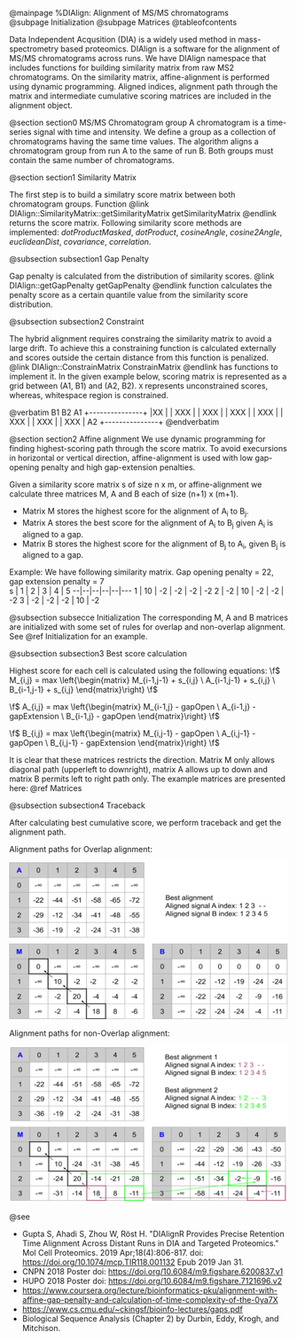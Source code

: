 @mainpage %DIAlign: Alignment of MS/MS chromatograms  
@subpage Initialization
@subpage Matrices
@tableofcontents

Data Independent Acqusition (DIA) is a widely used method in mass-spectrometry based proteomics. DIAlign is a software for the alignment of MS/MS chromatograms across runs. We have DIAlign namespace that includes functions for building similarity matrix from raw MS2 chromatograms. On the similarity matrix,  affine-alignment is performed using dynamic programming. Aligned indices, alignment path through the matrix and intermediate cumulative scoring matrices are included in the alignment object. 

@section section0 MS/MS Chromatogram group
A chromatogram is a time-series signal with time and intensity. We define a group as a collection of chromatograms having the same time values. The algorithm aligns a chromatogram group from run A to the same of run B. Both groups must contain the same number of chromatograms.

@section section1 Similarity Matrix

The first step is to build a similatry score matrix between both chromatogram groups. Function @link DIAlign::SimilarityMatrix::getSimilarityMatrix getSimilarityMatrix @endlink returns the score matrix. Following similarity score methods are implemented: *dotProductMasked*, *dotProduct*, *cosineAngle*, *cosine2Angle*, *euclideanDist*, *covariance*, *correlation*.

@subsection subsection1 Gap Penalty

Gap penalty is calculated from the distribution of similarity scores. @link DIAlign::getGapPenalty getGapPenalty @endlink function calculates the penalty score as a certain quantile value from the similarity score distribution.

@subsection subsection2 Constraint

The hybrid alignment requires constraing the similarity matrix to avoid a large drift. To achieve this a constraining function is calculated externally and scores outside the certain distance from this function is penalized. @link DIAlign::ConstrainMatrix ConstrainMatrix @endlink has functions to implement it. In the given example below, scoring matrix is represented as a grid between (A1, B1) and (A2, B2). `X` represents unconstrained scores, whereas, whitespace region is constrained.

@verbatim
    B1              B2
  A1 +---------------+
     |XX             |
     | XXX           |
     |  XXX          |
     |   XXX         |
     |    XXX        |
     |     XXX       |
     |      XXX      |
     |       XXX     |
  A2 +---------------+
@endverbatim

@section section2 Affine alignment
We use dynamic programming for finding highest-scoring path through the score matrix. To avoid execursions in horizontal or vertical direction, affine-alignment is used with low gap-opening penalty and high gap-extension penalties.

Given a similarity score matrix s of size n x m, or affine-alignment we calculate three matrices M, A and B each of size (n+1) x (m+1).   
* Matrix M stores the highest score for the alignment of A<sub>i</sub> to B<sub>j</sub>.   
* Matrix A stores the best score for the alignment of A<sub>i</sub> to B<sub>j</sub> given A<sub>i</sub> is aligned to a gap.   
* Matrix B stores the highest score for the alignment of B<sub>j</sub> to A<sub>i</sub>, given B<sub>j</sub> is aligned to a gap.    

Example:  We have following similarity matrix. Gap opening penalty = 22, gap extension penalty = 7      
s | 1 | 2 | 3 | 4 | 5
--|--|--|--|--|---
1 | 10 | -2 | -2 | -2 | -2
2 | -2 | 10 | -2 | -2 | -2
3 | -2 | -2 | -2 | 10 | -2

@subsection subsecce Initialization
The corresponding M, A and B matrices are initialized with some set of rules for overlap and non-overlap alignment. See @ref Initialization for an example. 

@subsection subsection3 Best score calculation

Highest score for each cell is calculated using the following equations:
\f$ M_{i,j} = max \left\{\begin{matrix} M_{i-1,j-1} + s_{i,j} \\ A_{i-1,j-1} + s_{i,j} \\ B_{i-1,j-1} + s_{i,j} \end{matrix}\right\} \f$

\f$ A_{i,j} = max \left\{\begin{matrix} M_{i-1,j} - gapOpen \\ A_{i-1,j} - gapExtension \\ B_{i-1,j} - gapOpen \end{matrix}\right\} \f$

\f$ B_{i,j} = max \left\{\begin{matrix} M_{i,j-1} - gapOpen \\ A_{i,j-1} - gapOpen \\ B_{i,j-1} - gapExtension \end{matrix}\right\} \f$

It is clear that these matrices restricts the direction. Matrix M only allows diagonal path (upperleft to downright), matrix A allows up to down and matrix B permits left to right path only.
The example matrices are presented here: @ref Matrices

@subsection subsection4 Traceback

After calculating best cumulative score, we perform traceback and get the alignment path.

Alignment paths for Overlap alignment:

![Overlap Alignment](./overlap.svg)

Alignment paths for non-Overlap alignment:

![Non-overlap Alignment](./nonoverlap.svg)

@see 
 * Gupta S, Ahadi S, Zhou W, Röst H. "DIAlignR Provides Precise Retention Time Alignment Across Distant Runs in DIA and Targeted Proteomics." Mol Cell Proteomics. 2019 Apr;18(4):806-817. doi: https://doi.org/10.1074/mcp.TIR118.001132 Epub 2019 Jan 31.
 * CNPN 2018 Poster doi: https://doi.org/10.6084/m9.figshare.6200837.v1
 * HUPO 2018 Poster doi: https://doi.org/10.6084/m9.figshare.7121696.v2
 * https://www.coursera.org/lecture/bioinformatics-pku/alignment-with-affine-gap-penalty-and-calculation-of-time-complexity-of-the-0ya7X
 * https://www.cs.cmu.edu/~ckingsf/bioinfo-lectures/gaps.pdf
 * Biological Sequence Analysis (Chapter 2) by Durbin, Eddy, Krogh, and Mitchison.
